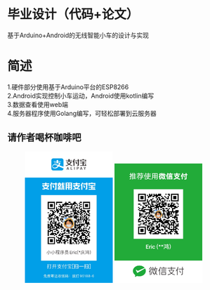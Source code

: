 # 毕业设计（代码+论文）
基于Arduino+Android的无线智能小车的设计与实现  
# 简述
1.硬件部分使用基于Arduino平台的ESP8266  
2.Android实现控制小车运动，Android使用kotlin编写  
3.数据查看使用web端  
4.服务器程序使用Golang编写，可轻松部署到云服务器
## 请作者喝杯咖啡吧
<figure class="half">
    <img src="img/pay/ali.JPG" width="200" alt="支付宝">
    <img src="img/pay/wx.JPG" width="200"alt="微信">
</figure>
